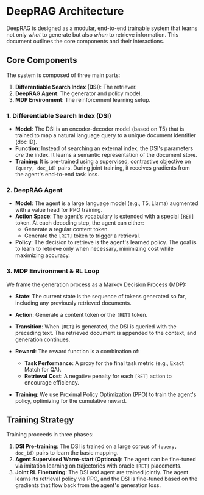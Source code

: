 # DeepRAG Architecture

DeepRAG is designed as a modular, end-to-end trainable system that learns not only *what* to generate but also *when* to retrieve information. This document outlines the core components and their interactions.

## Core Components

The system is composed of three main parts:

1.  **Differentiable Search Index (DSI)**: The retriever.
2.  **DeepRAG Agent**: The generator and policy model.
3.  **MDP Environment**: The reinforcement learning setup.

### 1. Differentiable Search Index (DSI)

-   **Model**: The DSI is an encoder-decoder model (based on T5) that is trained to map a natural language query to a unique document identifier (doc ID).
-   **Function**: Instead of searching an external index, the DSI's parameters *are* the index. It learns a semantic representation of the document store.
-   **Training**: It is pre-trained using a supervised, contrastive objective on `(query, doc_id)` pairs. During joint training, it receives gradients from the agent's end-to-end task loss.

### 2. DeepRAG Agent

-   **Model**: The agent is a large language model (e.g., T5, Llama) augmented with a value head for PPO training.
-   **Action Space**: The agent's vocabulary is extended with a special `[RET]` token. At each decoding step, the agent can either:
    -   Generate a regular content token.
    -   Generate the `[RET]` token to trigger a retrieval.
-   **Policy**: The decision to retrieve is the agent's learned policy. The goal is to learn to retrieve only when necessary, minimizing cost while maximizing accuracy.

### 3. MDP Environment & RL Loop

We frame the generation process as a Markov Decision Process (MDP):

-   **State**: The current state is the sequence of tokens generated so far, including any previously retrieved documents.
-   **Action**: Generate a content token or the `[RET]` token.
-   **Transition**: When `[RET]` is generated, the DSI is queried with the preceding text. The retrieved document is appended to the context, and generation continues.
-   **Reward**: The reward function is a combination of:
    -   **Task Performance**: A proxy for the final task metric (e.g., Exact Match for QA).
    -   **Retrieval Cost**: A negative penalty for each `[RET]` action to encourage efficiency.

-   **Training**: We use Proximal Policy Optimization (PPO) to train the agent's policy, optimizing for the cumulative reward.

## Training Strategy

Training proceeds in three phases:

1.  **DSI Pre-training**: The DSI is trained on a large corpus of `(query, doc_id)` pairs to learn the basic mapping.
2.  **Agent Supervised Warm-start (Optional)**: The agent can be fine-tuned via imitation learning on trajectories with oracle `[RET]` placements.
3.  **Joint RL Finetuning**: The DSI and agent are trained jointly. The agent learns its retrieval policy via PPO, and the DSI is fine-tuned based on the gradients that flow back from the agent's generation loss.
